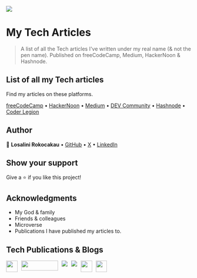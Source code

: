 ![](https://img.shields.io/badge/LR-Losalini%20Rokocakau%20•%20Remote%20Front%20End%20Developer%20&%20Technical%20Content%20Writer-ff69b4)

# My Tech Articles

> A list of all the Tech articles I've written under my real name (& not the pen name). Published on freeCodeCamp, Medium, HackerNoon & Hashnode.

## List of all my Tech articles

Find my articles on these platforms.

[freeCodeCamp](https://www.freecodecamp.org/news/author/losalini-rokocakau/) • [HackerNoon](https://hackernoon.com/u/chelmerrox) • [Medium](https://medium.com/@losalini.rokocakau) • [DEV Community](https://dev.to/chelmerrox) • [Hashnode](https://losalini-rokocakau.hashnode.dev/) • [Coder Legion](https://coderlegion.com/user/Losalini%20Rokocakau?tab=profile)

## Author

👤 **Losalini Rokocakau** • [GitHub](https://github.com/chelmerrox) • [X](https://twitter.com/chelmerrox) • [LinkedIn](https://linkedin.com/in/losalini-rokocakau)

## Show your support

Give a ⭐️ if you like this project!

## Acknowledgments

- My God & family
- Friends & colleagues
- Microverse
- Publications I have published my articles to.

## Tech Publications & Blogs

<div style="display: flex; justify-content: flex-start; column-gap: 10px;">
  <a href="https://www.freecodecamp.org/news/author/losalini-rokocakau">
    <img src="https://img.shields.io/badge/Freecodecamp-%23123.svg?&style=for-the-badge&logo=freecodecamp&logoColor=white" height="31"  />
  </a>
  <a href="https://hackernoon.com/u/chelmerrox">
    <img src="https://img.shields.io/badge/HackerNoon-00FE00?style=for-the-badge&logo=Hacker Noon&logoColor=black&textColor=black" width="100" height="27" />
  </a>
  <a href="https://medium.com/@losalini.rokocakau">
    <img src="https://img.shields.io/badge/Medium-12100E?style=for-the-badge&logo=medium&logoColor=white"/>
  </a>
  <a href="https://losalini-rokocakau.hashnode.dev/">
    <img src="https://img.shields.io/badge/Hashnode-2962FF?style=for-the-badge&logo=hashnode&logoColor=white"/>
  </a>
  <a href="https://dev.to/chelmerrox">
    <img src="https://img.shields.io/badge/dev.to-0A0A0A?style=for-the-badge&logo=devdotto&logoColor=white" height="30.5" />
  </a>
  <a href="https://coderlegion.com/user/Losalini+Rokocakau">
    <img src="https://img.shields.io/badge/Coder%20Legion-orange" height="30.5" />
  </a>
    <!-- <img src="https://img.shields.io/badge/IH-Indie%20Hackers%20-orange"/> -->
</div>
